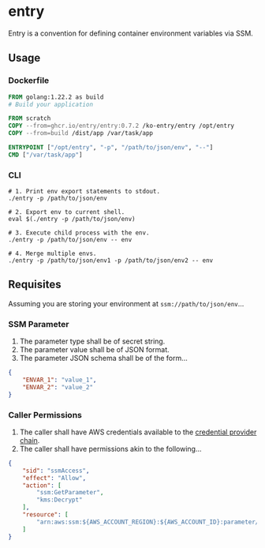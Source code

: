 # entry

Entry is a convention for defining container environment variables via SSM.

## Usage

### Dockerfile
```Dockerfile
FROM golang:1.22.2 as build
# Build your application

FROM scratch
COPY --from=ghcr.io/entry/entry:0.7.2 /ko-entry/entry /opt/entry
COPY --from=build /dist/app /var/task/app

ENTRYPOINT ["/opt/entry", "-p", "/path/to/json/env", "--"] 
CMD ["/var/task/app"]
```

### CLI
```shell
# 1. Print env export statements to stdout.
./entry -p /path/to/json/env

# 2. Export env to current shell.
eval $(./entry -p /path/to/json/env)

# 3. Execute child process with the env.
./entry -p /path/to/json/env -- env

# 4. Merge multiple envs.
./entry -p /path/to/json/env1 -p /path/to/json/env2 -- env
```

## Requisites

Assuming you are storing your environment at `ssm://path/to/json/env`...

### SSM Parameter
1. The parameter type shall be of secret string.
2. The parameter value shall be of JSON format.
3. The parameter JSON schema shall be of the form...

```json
{
    "ENVAR_1": "value_1",
    "ENVAR_2": "value_2"
}
```

### Caller Permissions

1. The caller shall have AWS credentials available to the [credential provider chain](https://docs.aws.amazon.com/sdkref/latest/guide/standardized-credentials.html#credentialProviderChain).
2. The caller shall have permissions akin to the following...

```json
{
    "sid": "ssmAccess",
    "effect": "Allow",
    "action": [
        "ssm:GetParameter",
        "kms:Decrypt"
    ],
    "resource": [
        "arn:aws:ssm:${AWS_ACCOUNT_REGION}:${AWS_ACCOUNT_ID}:parameter/path/to/env/json"
    ]
}
```